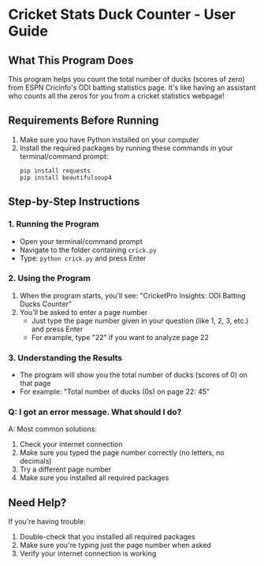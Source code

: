 # Cricket Stats Duck Counter - User Guide

## What This Program Does
This program helps you count the total number of ducks (scores of zero) from ESPN Cricinfo's ODI batting statistics page. It's like having an assistant who counts all the zeros for you from a cricket statistics webpage!

## Requirements Before Running
1. Make sure you have Python installed on your computer
2. Install the required packages by running these commands in your terminal/command prompt:
   ```
   pip install requests
   pip install beautifulsoup4
   ```

## Step-by-Step Instructions

### 1. Running the Program
- Open your terminal/command prompt
- Navigate to the folder containing `crick.py`
- Type: `python crick.py` and press Enter

### 2. Using the Program
1. When the program starts, you'll see: "CricketPro Insights: ODI Batting Ducks Counter"
2. You'll be asked to enter a page number
   - Just type the page number given in your question (like 1, 2, 3, etc.) and press Enter
   - For example, type "22" if you want to analyze page 22

### 3. Understanding the Results
- The program will show you the total number of ducks (scores of 0) on that page
- For example: "Total number of ducks (0s) on page 22: 45"

### Q: I got an error message. What should I do?
A: Most common solutions:
1. Check your internet connection
2. Make sure you typed the page number correctly (no letters, no decimals)
3. Try a different page number
4. Make sure you installed all required packages

## Need Help?
If you're having trouble:
1. Double-check that you installed all required packages
2. Make sure you're typing just the page number when asked
3. Verify your internet connection is working
